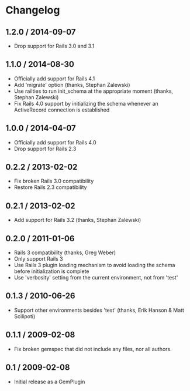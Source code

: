 # Changelog

## 1.2.0 / 2014-09-07

* Drop support for Rails 3.0 and 3.1

## 1.1.0 / 2014-08-30

* Officially add support for Rails 4.1
* Add 'migrate' option (thanks, Stephan Zalewski)
* Use railties to run init_schema at the appropriate moment
  (thanks, Stephan Zalewski)
* Fix Rails 4.0 support by initializing the schema whenever an
  ActiveRecord connection is established

## 1.0.0 / 2014-04-07

* Officially add support for Rails 4.0
* Drop support for Rails 2.3

## 0.2.2 / 2013-02-02

* Fix broken Rails 3.0 compatibility
* Restore Rails 2.3 compatibility

## 0.2.1 / 2013-02-02

* Add support for Rails 3.2 (thanks, Stephan Zalewski)

## 0.2.0 / 2011-01-06

* Rails 3 compatibility (thanks, Greg Weber)
* Only support Rails 3
* Use Rails 3 plugin loading mechanism to avoid loading the schema
  before initialization is complete
* Use 'verbosity' setting from the current environment, not from
  'test'

## 0.1.3 / 2010-06-26

* Support other environments besides 'test' (thanks, Erik Hanson &
  Matt Scilipoti)

## 0.1.1 / 2009-02-08

* Fix broken gemspec that did not include any files, nor all
  authors.

## 0.1 / 2009-02-08

* Initial release as a GemPlugin
